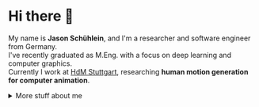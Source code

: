 # Hi there :wave:

My name is **Jason Schühlein**, and I'm a researcher and software engineer from Germany.  
I've recently graduated as M.Eng. with a focus on deep learning and computer graphics.  
Currently I work at [HdM Stuttgart](https://www.hdm-stuttgart.de), researching **human motion generation for computer animation**.

<details>
<summary>
  More stuff about me
</summary>

## My skills 📜

### Programming 

- Python
- Qt/PySide
- Rust (beginner) 
- C++ (beginner)

### Languages 🌐

| Language      | Proficiency                                                               |
| ------------- | ------------------------------------------------------------------------- |
| English       | C1/C2                                                                     |
| German        | Native language                                                           |
| Japanese      | I can differentiate hiragana and katakana, does that count?               |

### What I'm currently learning 📚

- Diffusion Transformer
- Rust

</details>
